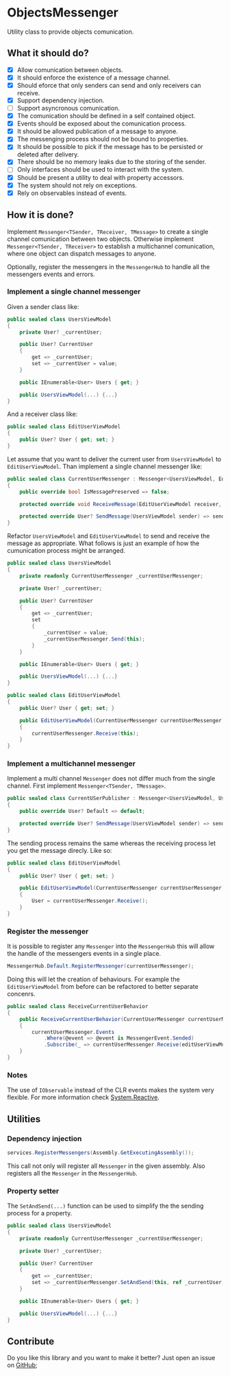 # ObjectsMessenger
Utility class to provide objects comunication.

## What it should do?
- [x] Allow comunication between objects.
- [x] It should enforce the existence of a message channel.
- [x] Should eforce that only senders can send and only receivers can receive.
- [x] Support dependency injection.
- [ ] Support asyncronous comunication. 
- [x] The comunication should be defined in a self contained object. 
- [x] Events should be exposed about the comunication process.
- [x] It should be allowed publication of a message to anyone. 
- [x] The messenging process should not be bound to properties. 
- [x] It should be possible to pick if the message has to be persisted or deleted after delivery. 
- [x] There should be no memory leaks due to the storing of the sender. 
- [ ] Only interfaces should be used to interact with the system. 
- [x] Should be present a utility to deal with property accessors.
- [x] The system should not rely on exceptions.
- [x] Rely on observables instead of events.
 
## How it is done?
Implement `Messenger<TSender, TReceiver, TMessage>` to create a single channel comunication between two objects. Otherwise implement `Messenger<TSender, TReceiver>` to establish a multichannel comunication, where one object can dispatch messages to anyone.

Optionally, register the messengers in the `MessengerHub` to handle all the messengers events and errors.

### Implement a single channel messenger
Given a sender class like:
```csharp
public sealed class UsersViewModel
{
    private User? _currentUser;

    public User? CurrentUser
    {
        get => _currentUser;
        set => _currentUser = value;
    }

    public IEnumerable<User> Users { get; }

    public UsersViewModel(...) {...}
}
```

And a receiver class like:
```csharp
public sealed class EditUserViewModel
{
    public User? User { get; set; }
}
```

Let assume that you want to deliver the current user from `UsersViewModel` to `EditUserViewModel`. Than implement a single channel messenger like:
```csharp
public sealed class CurrentUserMessenger : Messenger<UsersViewModel, EditUserViewModel, User?>
{
    public override bool IsMessagePreserved => false;

    protected override void ReceiveMessage(EditUserViewModel receiver, User? message) => receiver.User = message;

    protected override User? SendMessage(UsersViewModel sender) => sender.CurrentUser; 
}
```

Refactor `UsersViewModel` and `EditUserViewModel` to send and receive the message as appropriate. What follows is just an example of how the cumunication process might be arranged.
```csharp
public sealed class UsersViewModel
{
    private readonly CurrentUserMessenger _currentUserMessenger;

    private User? _currentUser;

    public User? CurrentUser
    {
        get => _currentUser;
        set
        {
            _currentUser = value;
            _currentUserMessenger.Send(this);
        }
    }

    public IEnumerable<User> Users { get; }

    public UsersViewModel(...) {...}
}

public sealed class EditUserViewModel
{
    public User? User { get; set; }

    public EditUserViewModel(CurrentUserMessenger currentUserMessenger)
    {
        currentUserMessenger.Receive(this);
    }
}
```
### Implement a multichannel messenger
Implement a multi channel `Messenger` does not differ much from the single channel. First implement `Messenger<TSender, TMessage>`.
```csharp
public sealed class CurrentUSerPublisher : Messenger<UsersViewModel, User?>
{
    public override User? Default => default;

    protected override User? SendMessage(UsersViewModel sender) => sender.CurrentUser;
}
```

The sending process remains the same whereas the receiving process let you get the message direcly. Like so:
```csharp
public sealed class EditUserViewModel
{
    public User? User { get; set; }

    public EditUserViewModel(CurrentUserMessenger currentUserMessenger)
    {
        User = currentUserMessenger.Receive();
    }
}
```

### Register the messenger
It is possible to register any `Messenger` into the `MessengerHub` this will allow the handle of the messengers events in a single place.

```csharp
MessengerHub.Default.RegisterMessenger(currentUserMessenger);
```

Doing this will let the creation of behaviours. For example the `EditUserViewModel` from before can be refactored to better separate concenrs.

```csharp
public sealed class ReceiveCurrentUserBehavior
{
    public ReceiveCurrentUserBehavior(CurrentUserMessenger currentUserMessenger, EditUserViewModel editUserViewModel)
    {
        currentUserMessenger.Events
            .Where(@event => @event is MessengerEvent.Sended)           
            .Subscribe(_ => currentUserMessenger.Receive(editUserViewModel)); 
    }
}
```

### Notes
The use of `IObservable` instead of the CLR events makes the system very flexible. For more information check [System.Reactive](https://github.com/dotnet/reactive).

## Utilities

### Dependency injection
```csharp
services.RegisterMessengers(Assembly.GetExecutingAssembly());
```
This call not only will register all `Messenger` in the given assembly. Also registers all the `Messenger` in the `MessengerHub`.

### Property setter
The `SetAndSend(...)` function can be used to simplify the the sending process for a property.

```csharp
public sealed class UsersViewModel
{
    private readonly CurrentUserMessenger _currentUserMessenger;

    private User? _currentUser;

    public User? CurrentUser
    {
        get => _currentUser;
        set => _currentUserMessenger.SetAndSend(this, ref _currentUser, value);
    }

    public IEnumerable<User> Users { get; }

    public UsersViewModel(...) {...}
}
```

## Contribute
Do you like this library and you want to make it better? Just open an issue on [GitHub](https://github.com/Matt90hz/ObjectsMessenger);